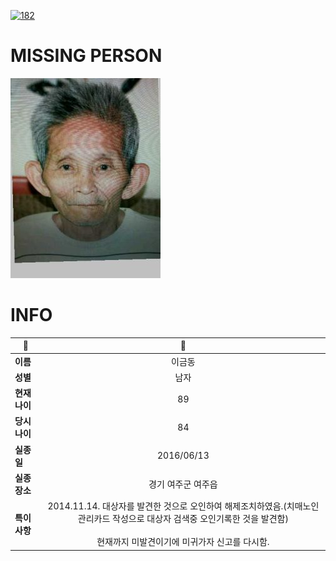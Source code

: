 [![182](https://img.shields.io/badge/%EC%8B%A4%EC%A2%85%EC%8B%A0%EA%B3%A0%EB%8A%94%20%EA%B5%AD%EB%B2%88%EC%97%86%EC%9D%B4-182-blue)](http://safe182.go.kr/index.do)

# MISSING PERSON

<img src="./missing_person.jpg">

# INFO

|🔑|💎|
|--|:--:|
|**이름**|이금동|
|**성별**|남자|
|**현재 나이**|89|
|**당시 나이**|84|
|**실종일**|2016/06/13|
|**실종 장소**|경기 여주군 여주읍 |
|**특이사항**|2014.11.14. 대상자를 발견한 것으로 오인하여 해제조치하였음.(치매노인 관리카드 작성으로 대상자 검색중 오인기록한 것을 발견함)</br></br>현재까지 미발견이기에 미귀가자 신고를 다시함.|
